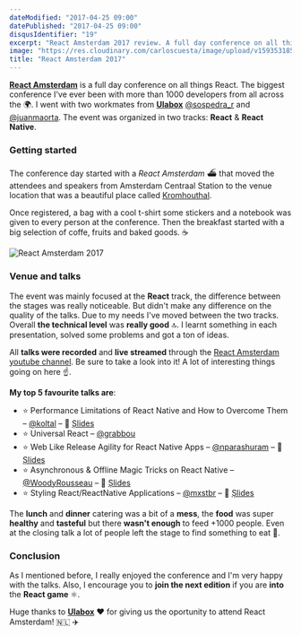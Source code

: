 ```yaml
---
dateModified: "2017-04-25 09:00"
datePublished: "2017-04-25 09:00"
disqusIdentifier: "19"
excerpt: "React Amsterdam 2017 review. A full day conference on all things React with more than 1000 developers from all across the globe."
image: "https://res.cloudinary.com/carloscuesta/image/upload/v1593531857/blog-featured-images/React_Amsterdam.png"
title: "React Amsterdam 2017"
---
```


**[React Amsterdam](https://react.amsterdam)** is a full day conference on all things React. The biggest conference I've ever been with more than 1000 developers from all across the 🌍. I went with two workmates from **[Ulabox](https://ulabox.com)** [@sospedra_r](https://twitter.com/sospedra_r) and [@juanmaorta](http://twitter.com/juanmaorta). The event was organized in two tracks: **React** & **React Native**.

### Getting started

The conference day started with a *React Amsterdam* ⛴ that moved the attendees and speakers from Amsterdam Centraal Station to the venue location that was a beautiful place called [Kromhouthal](http://kromhouthal.com).

Once registered, a bag with a cool t-shirt some stickers and a notebook was given to every person at the conference. Then the breakfast started with a big selection of coffe, fruits and baked goods. ☕️

![React Amsterdam 2017](https://res.cloudinary.com/carloscuesta/image/upload/v1492937790/zceh4lwnpnkkbcaswfwu.png)

### Venue and talks

The event was mainly focused at the **React** track, the difference between the stages was really noticeable. But didn't make any difference on the quality of the talks. Due to my needs I've moved between the two tracks. Overall **the technical level** was **really good** 🔝. I learnt something in each presentation, solved some problems and got a ton of ideas.

All **talks were recorded** and **live streamed** through the [React Amsterdam youtube channel](https://www.youtube.com/channel/UCsFrt8oKNYXGspSlX9u6uXw). Be sure to take a look into it! A lot of interesting things going on here ☝️.

**My top 5 favourite talks are**:

- ⭐️ Performance Limitations of React Native and How to Overcome Them – [@koltal](https://twitter.com/koltal)  – 🎥 [Ṣlides](https://speakerdeck.com/talkol/performance-limitations-of-react-native-and-how-to-overcome-them-1)
- ⭐️ Universal React – [@grabbou](https://twitter.com/grabbou)
- ⭐️ Web Like Release Agility for React Native Apps – [@nparashuram](https://twitter.com/nparashuram) – 🎥 [Ṣlides](https://docs.com/parashuram-np/9315/reactconf17-parashuram)
- ⭐️ Asynchronous & Offline Magic Tricks on React Native – [@WoodyRousseau](https://twitter.com/WoodyRousseau) – 🎥 [Ṣlides](http://slides.com/woodyrousseau/deck-2-3/)
- ⭐️ Styling React/ReactNative Applications – [@mxstbr](https://twitter.com/mxstbr) – 🎥 [Ṣlides](https://speakerdeck.com/mxstbr/styling-react-applications)

The **lunch** and **dinner** catering was a bit of a **mess**, the **food** was super **healthy** and **tasteful** but there **wasn't enough** to feed +1000 people. Even at the closing talk a lot of people left the stage to find something to eat 🌮.

### Conclusion

As I mentioned before, I really enjoyed the conference and I'm very happy with the talks. Also, I encourage you to **join the next edition** if you are **into** the **React game** ⚛️.

Huge thanks to **[Ulabox](https://ulabox.com)** ❤️ for giving us the oportunity to attend React Amsterdam! 🇳🇱 ✈️
